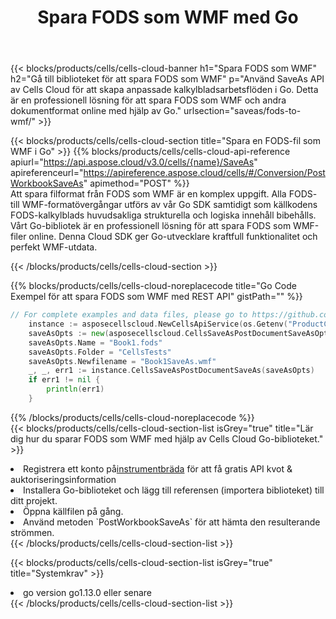 ﻿---
title:  Spara FODS som WMF med Go
description:  Använder Aspose.Cells Cloud SDK för Go för att spara FODS-formatfilen som WMF-formatfil.
kwords: Excel, Save FODS as WMF, REST, Go
howto: How to save FODS as WMF using Aspose.Cells Cloud Go library.
---
{{< blocks/products/cells/cells-cloud-banner h1="Spara FODS som WMF" h2="Gå till biblioteket för att spara FODS som WMF" p="Använd SaveAs API av Cells Cloud för att skapa anpassade kalkylbladsarbetsflöden i Go. Detta är en professionell lösning för att spara FODS som WMF och andra dokumentformat online med hjälp av Go." urlsection="saveas/fods-to-wmf/" >}}

{{< blocks/products/cells/cells-cloud-section title="Spara en FODS-fil som WMF i Go" >}}
{{% blocks/products/cells/cells-cloud-api-reference apiurl="https://api.aspose.cloud/v3.0/cells/{name}/SaveAs" apireferenceurl="https://apireference.aspose.cloud/cells/#/Conversion/PostWorkbookSaveAs" apimethod="POST" %}}
<br/>
Att spara filformat från FODS som WMF är en komplex uppgift. Alla FODS- till WMF-formatövergångar utförs av vår Go SDK samtidigt som källkodens FODS-kalkylblads huvudsakliga strukturella och logiska innehåll bibehålls. Vårt Go-bibliotek är en professionell lösning för att spara FODS som WMF-filer online. Denna Cloud SDK ger Go-utvecklare kraftfull funktionalitet och perfekt WMF-utdata.

{{< /blocks/products/cells/cells-cloud-section >}}

{{% blocks/products/cells/cells-cloud-noreplacecode title="Go Code Exempel för att spara FODS som WMF med REST API" gistPath="" %}}
  
```go
// For complete examples and data files, please go to https://github.com/aspose-cells-cloud/aspose-cells-cloud-go/
    instance := asposecellscloud.NewCellsApiService(os.Getenv("ProductClientId"), os.Getenv("ProductClientSecret"))
    saveAsOpts := new(asposecellscloud.CellsSaveAsPostDocumentSaveAsOpts)
    saveAsOpts.Name = "Book1.fods"
    saveAsOpts.Folder = "CellsTests"
    saveAsOpts.Newfilename = "Book1SaveAs.wmf"
    _, _, err1 := instance.CellsSaveAsPostDocumentSaveAs(saveAsOpts)
    if err1 != nil {
	    println(err1)
    }
```
  
{{% /blocks/products/cells/cells-cloud-noreplacecode %}}
<br/>
{{< blocks/products/cells/cells-cloud-section-list isGrey="true" title="Lär dig hur du sparar FODS som WMF med hjälp av Cells Cloud Go-biblioteket." >}}
<li> Registrera ett konto på<a href="https://dashboard.aspose.cloud/">instrumentbräda</a> för att få gratis API kvot & auktoriseringsinformation</li>
<li>Installera Go-biblioteket och lägg till referensen (importera biblioteket) till ditt projekt.</li>
<li>Öppna källfilen på gång.</li>
<li>Använd metoden `PostWorkbookSaveAs` för att hämta den resulterande strömmen.</li>
{{< /blocks/products/cells/cells-cloud-section-list >}}

{{< blocks/products/cells/cells-cloud-section-list isGrey="true" title="Systemkrav" >}}
<li>go version go1.13.0 eller senare</li>
{{< /blocks/products/cells/cells-cloud-section-list >}}
